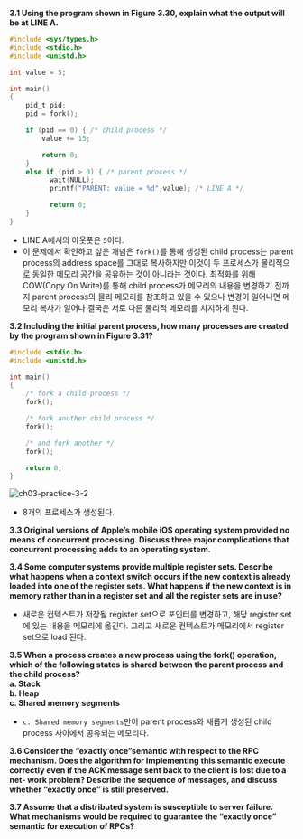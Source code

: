 **3.1 Using the program shown in Figure 3.30, explain what the output will be at LINE A.**  
```C
#include <sys/types.h>
#include <stdio.h> 
#include <unistd.h>

int value = 5;

int main()
{
    pid_t pid;
    pid = fork();

    if (pid == 0) { /* child process */ 
        value += 15;

        return 0;
    }
    else if (pid > 0) { /* parent process */
          wait(NULL);
          printf("PARENT: value = %d",value); /* LINE A */

          return 0;
    } 
}
```
* LINE A에서의 아웃풋은 `5`이다.  
* 이 문제에서 확인하고 싶은 개념은 `fork()`를 통해 생성된 child process는 parent process의 address space를 그대로 복사하지만 이것이 두 프로세스가 물리적으로 동일한 메모리 공간을 공유하는 것이 아니라는 것이다. 최적화를 위해 COW(Copy On Write)를 통해 child process가 메모리의 내용을 변경하기 전까지 parent process의 물리 메모리를 참조하고 있을 수 있으나 변경이 일어나면 메모리 복사가 일어나 결국은 서로 다른 물리적 메모리를 차지하게 된다.          

**3.2 Including the initial parent process, how many processes are created by the program shown in Figure 3.31?**  
```C
#include <stdio.h> 
#include <unistd.h>

int main()
{
    /* fork a child process */
    fork();

    /* fork another child process */
    fork();

    /* and fork another */
    fork();

    return 0;
}
```
![ch03-practice-3-2](https://user-images.githubusercontent.com/46441723/175803670-0fba2550-f6ee-403a-bffd-96a2bf584e72.jpg)  
* 8개의 프로세스가 생성된다.  

**3.3 Original versions of Apple’s mobile iOS operating system provided no means of concurrent processing. Discuss three major complications that concurrent processing adds to an operating system.**  

**3.4 Some computer systems provide multiple register sets. Describe what happens when a context switch occurs if the new context is already loaded into one of the register sets. What happens if the new context is in memory rather than in a register set and all the register sets are in use?**  

* 새로운 컨텍스트가 저장될 register set으로 포인터를 변경하고, 해당 register set에 있는 내용을 메모리에 옮긴다. 그리고 새로운 컨텍스트가 메모리에서 register set으로 load 된다.  

**3.5 When a process creates a new process using the fork() operation, which of the following states is shared between the parent process and the child process?**  
**a. Stack**  
**b. Heap**  
**c. Shared memory segments**  

* `c. Shared memory segments`만이 parent process와 새롭게 생성된 child process 사이에서 공유되는 메모리다.  

**3.6 Consider the “exactly once”semantic with respect to the RPC mechanism. Does the algorithm for implementing this semantic execute correctly even if the ACK message sent back to the client is lost due to a net- work problem? Describe the sequence of messages, and discuss whether “exactly once” is still preserved.**  

**3.7 Assume that a distributed system is susceptible to server failure. What mechanisms would be required to guarantee the “exactly once” semantic for execution of RPCs?**  

